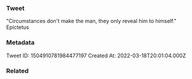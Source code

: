 ### Tweet
"Circumstances don't make the man, they only reveal him to himself." Epictetus

### Metadata
Tweet ID: 1504910781984477197
Created At: 2022-03-18T20:01:04.000Z

### Related

